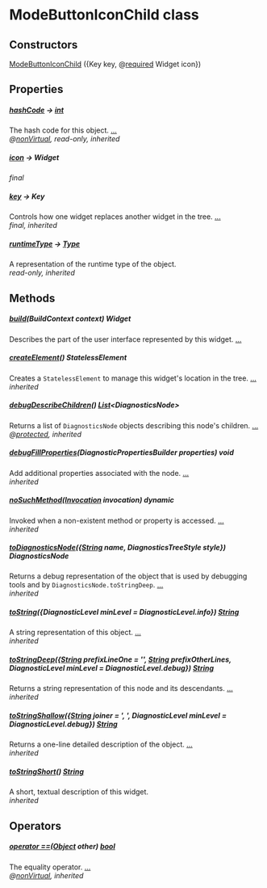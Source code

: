 


# ModeButtonIconChild class












## Constructors

[ModeButtonIconChild](../components_modes_toolbar/ModeButtonIconChild/ModeButtonIconChild.md) ({Key key, @[required](https://pub.dev/documentation/meta/1.3.0/meta/required-constant.html) Widget icon})

    


## Properties

##### [hashCode](../components_modes_toolbar/ModeButtonIconChild/hashCode.md) &#8594; [int](https://api.flutter.dev/flutter/dart-core/int-class.html)



The hash code for this object. [...](../components_modes_toolbar/ModeButtonIconChild/hashCode.md)  
_@[nonVirtual](https://pub.dev/documentation/meta/1.3.0/meta/nonVirtual-constant.html), read-only, inherited_



##### [icon](../components_modes_toolbar/ModeButtonIconChild/icon.md) &#8594; Widget



   
_final_



##### [key](../components_modes_toolbar/ModeButtonIconChild/key.md) &#8594; Key



Controls how one widget replaces another widget in the tree. [...](../components_modes_toolbar/ModeButtonIconChild/key.md)  
_final, inherited_



##### [runtimeType](https://api.flutter.dev/flutter/dart-core/Object/runtimeType.html) &#8594; [Type](https://api.flutter.dev/flutter/dart-core/Type-class.html)



A representation of the runtime type of the object.   
_read-only, inherited_




## Methods

##### [build](../components_modes_toolbar/ModeButtonIconChild/build.md)(BuildContext context) Widget



Describes the part of the user interface represented by this widget. [...](../components_modes_toolbar/ModeButtonIconChild/build.md)  




##### [createElement](../components_modes_toolbar/ModeButtonIconChild/createElement.md)() StatelessElement



Creates a <code>StatelessElement</code> to manage this widget's location in the tree. [...](../components_modes_toolbar/ModeButtonIconChild/createElement.md)  
_inherited_



##### [debugDescribeChildren](../components_modes_toolbar/ModeButtonIconChild/debugDescribeChildren.md)() [List](https://api.flutter.dev/flutter/dart-core/List-class.html)&lt;DiagnosticsNode>



Returns a list of <code>DiagnosticsNode</code> objects describing this node's
children. [...](../components_modes_toolbar/ModeButtonIconChild/debugDescribeChildren.md)  
_@[protected](https://pub.dev/documentation/meta/1.3.0/meta/protected-constant.html), inherited_



##### [debugFillProperties](../components_modes_toolbar/ModeButtonIconChild/debugFillProperties.md)(DiagnosticPropertiesBuilder properties) void



Add additional properties associated with the node. [...](../components_modes_toolbar/ModeButtonIconChild/debugFillProperties.md)  
_inherited_



##### [noSuchMethod](https://api.flutter.dev/flutter/dart-core/Object/noSuchMethod.html)([Invocation](https://api.flutter.dev/flutter/dart-core/Invocation-class.html) invocation) dynamic



Invoked when a non-existent method or property is accessed. [...](https://api.flutter.dev/flutter/dart-core/Object/noSuchMethod.html)  
_inherited_



##### [toDiagnosticsNode](../components_modes_toolbar/ModeButtonIconChild/toDiagnosticsNode.md)({[String](https://api.flutter.dev/flutter/dart-core/String-class.html) name, DiagnosticsTreeStyle style}) DiagnosticsNode



Returns a debug representation of the object that is used by debugging
tools and by <code>DiagnosticsNode.toStringDeep</code>. [...](../components_modes_toolbar/ModeButtonIconChild/toDiagnosticsNode.md)  
_inherited_



##### [toString](../components_modes_toolbar/ModeButtonIconChild/toString.md)({DiagnosticLevel minLevel = DiagnosticLevel.info}) [String](https://api.flutter.dev/flutter/dart-core/String-class.html)



A string representation of this object. [...](../components_modes_toolbar/ModeButtonIconChild/toString.md)  
_inherited_



##### [toStringDeep](../components_modes_toolbar/ModeButtonIconChild/toStringDeep.md)({[String](https://api.flutter.dev/flutter/dart-core/String-class.html) prefixLineOne = '', [String](https://api.flutter.dev/flutter/dart-core/String-class.html) prefixOtherLines, DiagnosticLevel minLevel = DiagnosticLevel.debug}) [String](https://api.flutter.dev/flutter/dart-core/String-class.html)



Returns a string representation of this node and its descendants. [...](../components_modes_toolbar/ModeButtonIconChild/toStringDeep.md)  
_inherited_



##### [toStringShallow](../components_modes_toolbar/ModeButtonIconChild/toStringShallow.md)({[String](https://api.flutter.dev/flutter/dart-core/String-class.html) joiner = ', ', DiagnosticLevel minLevel = DiagnosticLevel.debug}) [String](https://api.flutter.dev/flutter/dart-core/String-class.html)



Returns a one-line detailed description of the object. [...](../components_modes_toolbar/ModeButtonIconChild/toStringShallow.md)  
_inherited_



##### [toStringShort](../components_modes_toolbar/ModeButtonIconChild/toStringShort.md)() [String](https://api.flutter.dev/flutter/dart-core/String-class.html)



A short, textual description of this widget.   
_inherited_




## Operators

##### [operator ==](../components_modes_toolbar/ModeButtonIconChild/operator_equals.md)([Object](https://api.flutter.dev/flutter/dart-core/Object-class.html) other) [bool](https://api.flutter.dev/flutter/dart-core/bool-class.html)



The equality operator. [...](../components_modes_toolbar/ModeButtonIconChild/operator_equals.md)  
_@[nonVirtual](https://pub.dev/documentation/meta/1.3.0/meta/nonVirtual-constant.html), inherited_











